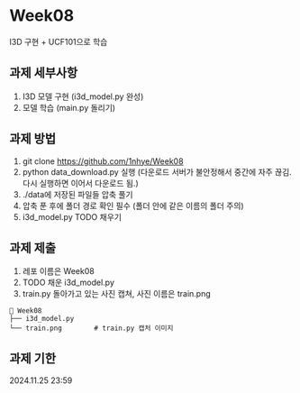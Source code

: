 # Week08
I3D 구현 + UCF101으로 학습

## 과제 세부사항
1. I3D 모델 구현 (i3d_model.py 완성)
2. 모델 학습 (main.py 돌리기)

## 과제 방법
1. git clone https://github.com/1nhye/Week08
2. python data_download.py 실행 (다운로드 서버가 불안정해서 중간에 자주 끊김. 다시 실행하면 이어서 다운로드 됨.)
3. ./data에 저장된 파일들 압축 풀기
4. 압축 푼 후에 폴더 경로 확인 필수 (폴더 안에 같은 이름의 폴더 주의)
5. i3d_model.py TODO 채우기

## 과제 제출
1. 레포 이름은 Week08
2. TODO 채운 i3d_model.py
3. train.py 돌아가고 있는 사진 캡쳐, 사진 이름은 train.png
```
📂 Week08
├── i3d_model.py
└── train.png        # train.py 캡처 이미지
```
## 과제 기한
2024.11.25 23:59
